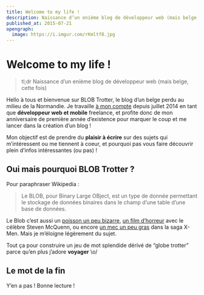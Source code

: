 ```yaml
---
title: Welcome to my life !
description: Naissance d’un enième blog de développeur web (mais belge, cette fois)
published_at: 2015-07-21
opengraph:
  image: https://i.imgur.com/rKmltf8.jpg
---
```


# Welcome to my life !

> tl;dr Naissance d’un enième blog de développeur web (mais belge, cette fois)

Hello à tous et bienvenue sur BLOB Trotter, le blog d’un belge perdu au milieu de la Normandie. Je travaille [à mon compte](https://otso.fr) depuis juillet 2014 en tant que **développeur web et mobile** freelance, et profite donc de mon anniversaire de première année d’existence pour marquer le coup et me lancer dans la création d’un blog !

Mon objectif est de prendre du **plaisir à écrire** sur des sujets qui m’intéressent ou me tiennent à coeur, et pourquoi pas vous faire découvrir plein d’infos intéressantes (ou pas) !

## Oui mais pourquoi BLOB Trotter ?

Pour paraphraser Wikipedia :

> Le BLOB, pour Binary Large OBject, est un type de donnée permettant le stockage de données binaires dans le champ d’une table d’une base de données.

Le Blob c’est aussi un [poisson un peu bizarre](https://i.imgur.com/rKmltf8.jpg), [un film d’horreur](https://www.imdb.com/title/tt0051418/?ref_=nv_sr_1) avec le célèbre Steven McQuenn, ou encore [un mec un peu gras](https://i.imgur.com/QPpgNCc.jpg) dans la saga X-Men. Mais je m’éloigne légèrement du sujet.

Tout ça pour construire un jeu de mot splendide dérivé de “globe trotter” parce qu’en plus j’adore **voyager** \o/

## Le mot de la fin

Y’en a pas ! Bonne lecture !
